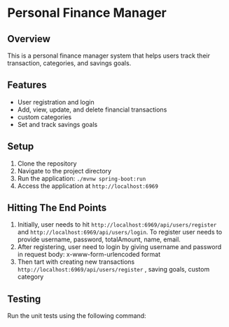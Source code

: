 # Personal Finance Manager

## Overview
This is a personal finance manager system that helps users track their transaction, categories, and savings goals. 

## Features
- User registration and login
- Add, view, update, and delete financial transactions
- custom categories
- Set and track savings goals

## Setup
1. Clone the repository
2. Navigate to the project directory
3. Run the application: `./mvnw spring-boot:run`
4. Access the application at `http://localhost:6969`

## Hitting The End Points
1. Initially, user needs to hit `http://localhost:6969/api/users/register` and `http://localhost:6969/api/users/login`. To register user needs to provide username, password, totalAmount, name, email.
2. After registering, user need to login by giving username and password in request body: x-www-form-urlencoded format
3. Then tart with creating new transactions `http://localhost:6969/api/users/register` , saving goals, custom category

## Testing
Run the unit tests using the following command:
